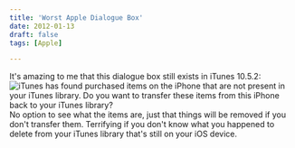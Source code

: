 ```yaml
---
title: 'Worst Apple Dialogue Box'
date: 2012-01-13
draft: false
tags: [Apple]

---
```


It's amazing to me that this dialogue box still exists in iTunes 10.5.2: ![iTunes has found purchased items on the iPhone that are not present in your iTunes library. Do you want to transfer these items from this iPhone back to your iTunes library?](https://chrisenns.com/wp-content/uploads/2012/01/iTunes-Has-Found.png "iTunes Has Found") No option to see what the items are, just that things will be removed if you don't transfer them. Terrifying if you don't know what you happened to delete from your iTunes library that's still on your iOS device.